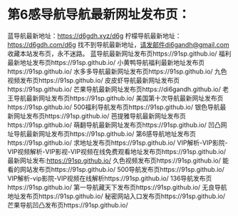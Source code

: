 # 第6感导航导航最新网址发布页：
蓝导航最新地址：https://d6gdh.xyz/d6g<by>
柠檬导航最新地址：https://d6gdh.com/d6g<by>
找不到导航最新地址，请发邮件di6gandh@gmail.com<by>
收藏本站发布页，永不迷路。
蓝导航最新网址发布页https://91sp.github.io/<by>
福利最新地址发布页https://91sp.github.io/<by>
小黄鸭导航福利最新地址发布页https://91sp.github.io/<by>
水多多导航最新网址发布页https://91sp.github.io/<by>
九色视频发布页https://91sp.github.io/<by>
皮皮虾导航最新网址发布页https://91sp.github.io/<by>
芒果导航最新网址发布页https://di6gandh.github.io/<by>
老王导航最新网址发布页https://91sp.github.io/<by>
美国第十次导航最新网址发布页https://91sp.github.io/<by>
500福利导航发布页https://91sp.github.io/<by>
银色导航最新网址发布页https://91sp.github.io/<by>
芭提雅导航最新网址发布页https://91sp.github.io/<by>
萌翻导航最新网址发布页https://91sp.github.io/<by>
凹凸网址导航最新网址发布页https://91sp.github.io/<by>
第6感导航地址发布页https://91sp.github.io/<by>
求地址发布页https://91sp.github.io/<by>
VIP解析-VIP影院-VIP视频解析-VIP影视-VIP视频在线免费观看地址发布页https://91sp.github.io/<by>
最新网址发布:https://91sp.github.io/<by>
久色视频发布页https://91sp.github.io/<by>
能看的网站发布页https://91sp.github.io/<by>
500导航发布页https://91sp.github.io/<by>
VIP解析-vip影院-VIP视频在线解析https://91sp.github.io/<by>
136导航发布页https://91sp.github.io/<by>
第一导航藏天下发布页https://91sp.github.io/<by>
无良导航地址发布页https://91sp.github.io/<by>
秘密网站入口发布页https://91sp.github.io/<by>
芒果导航凹凸发布页https://91sp.github.io/<by>
